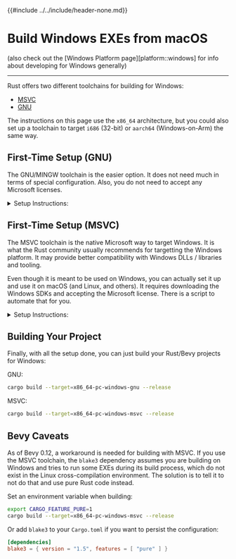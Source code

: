 {{#include ../../include/header-none.md}}

# Build Windows EXEs from macOS

(also check out the [Windows Platform page][platform::windows] for info
about developing for Windows generally)

---

Rust offers two different toolchains for building for Windows:
 - [MSVC](#first-time-setup-msvc)
 - [GNU](#first-time-setup-gnu)

The instructions on this page use the `x86_64` architecture, but you could also
set up a toolchain to target `i686` (32-bit) or `aarch64` (Windows-on-Arm) the
same way.

## First-Time Setup (GNU)

The GNU/MINGW toolchain is the easier option. It does not need much in terms of
special configuration. Also, you do not need to accept any Microsoft licenses.

<details>
  <summary>
  Setup Instructions:
  </summary>

### Rust Toolchain (GNU)

Add the target to your Rust installation (assuming you use [`rustup`][rustup]):

```sh
rustup target add x86_64-pc-windows-gnu
```

This installs the files Rust needs to compile for Windows, including the
Rust standard library.

### MINGW

The GNU toolchain requires the MINGW environment to be installed.

There is a package for it conveniently available in Homebrew. You can
just install it from there:

```sh
brew install mingw-w64
```

You don't need any files from Microsoft.

</details>

## First-Time Setup (MSVC)

The MSVC toolchain is the native Microsoft way to target Windows. It is what
the Rust community usually recommends for targetting the Windows platform. It
may provide better compatibility with Windows DLLs / libraries and tooling.

Even though it is meant to be used on Windows, you can actually set it up and
use it on macOS (and Linux, and others). It requires downloading the Windows
SDKs and accepting the Microsoft license. There is a script to automate that for
you.

<details>
  <summary>
  Setup Instructions:
  </summary>

### Rust Toolchain (MSVC)

Add the target to your Rust installation (assuming you use [`rustup`][rustup]):

```sh
rustup target add x86_64-pc-windows-msvc
```

This installs the files Rust needs to compile for Windows, including the
Rust standard library.

### Microsoft Windows SDKs

You need to install the Microsoft Windows SDKs, just like when working on
Windows. This can be done with an easy script called `xwin`. You need to accept
Microsoft's proprietary license.

Install `xwin`:

```sh
cargo install xwin
```

Now, use `xwin` to accept the Microsoft license, download all the files
from Microsoft servers, and install them to a directory of your choosing.

(The `--accept-license` option is to not prompt you, assuming you have already
seen the license. To read the license and be prompted to accept it, omit that
option.)

To install to `.xwin/` in your home folder:

```sh
xwin --accept-license splat --disable-symlinks --output /Users/me/.xwin
```

On Windows and macOS, the filesystem is case-insensitive. On Linux and BSD, the
filesystem is case-sensitive. `xwin` was made for Linux, so it tries to work
around this by default, by creating symlinks. On macOS, we need to tell `xwin`
not to do this, using the `--disable-symlinks` option.

### Linking (MSVC)

Rust needs to know how to link the final EXE file.

The default Microsoft linker (`link.exe`) is only available on Windows. Instead,
we need to use the LLD linker (this is also recommended when working on Windows
anyway).

#### Installing LLD

Unfortunately, last I checked, neither `brew` nor `macports` offer packages (LLD
is not commonly used when developing for macOS).

We can, however, build it ourselves from source. You need a C++ compiler and
CMake. You probably already have the C++ toolchain installed, if you have
installed Apple XCode development tools.

CMake can be installed from `brew` ([Homebrew][project::homebrew]):

```sh
brew install cmake
```

Now, we are ready to compile LLD from the LLVM project:

Note: the `--depth=1` option to `git clone` allows us to save a lot of disk
space and download bandwidth, because the LLVM respository is *huge*.

```sh
git clone --depth=1 https://github.com/llvm/llvm-project
cd llvm-project
mkdir build
cd build
cmake -DCMAKE_BUILD_TYPE=Release -DLLVM_ENABLE_PROJECTS=lld -DCMAKE_INSTALL_PREFIX=/usr/local ../llvm
sudo make -j10 install # adjust `-j10` based on your number of CPU cores
cd ../../; rm -rf llvm-project # delete the git repo and build files to free disk space
```

This will install it to `/usr/local`. Change the path above if you would rather
have it somewhere else, to not pollute your macOS or need `sudo` / root privileges.

#### Using LLD

We also need to tell Rust to use our linker, and the location of the Microsoft
Windows SDK libraries (that were installed with `xwin` in [the previous
step](#microsoft-windows-sdks)).

Add this to `.cargo/config.toml` (in your home folder or in your bevy project):

```toml
[target.x86_64-pc-windows-msvc]
linker = "/usr/local/bin/lld"
rustflags = [
  "-Lnative=/Users/me/.xwin/crt/lib/x86_64",
  "-Lnative=/Users/me/.xwin/sdk/lib/um/x86_64",
  "-Lnative=/Users/me/.xwin/sdk/lib/ucrt/x86_64"
]
```

Note: you need to specify the correct full absolute paths to the SDK files,
wherever you installed them.

</details>

## Building Your Project

Finally, with all the setup done, you can just build your Rust/Bevy projects
for Windows:

GNU:
```sh
cargo build --target=x86_64-pc-windows-gnu --release
```

MSVC:
```sh
cargo build --target=x86_64-pc-windows-msvc --release
```

## Bevy Caveats

As of Bevy 0.12, a workaround is needed for building with MSVC. If you
use the MSVC toolchain, the `blake3` dependency assumes you are building
on Windows and tries to run some EXEs during its build process, which do
not exist in the Linux cross-compilation environment. The solution is
to tell it to not do that and use pure Rust code instead.

Set an environment variable when building:

```sh
export CARGO_FEATURE_PURE=1
cargo build --target=x86_64-pc-windows-msvc --release
```

Or add `blake3` to your `Cargo.toml` if you want to persist the configuration:

```toml
[dependencies]
blake3 = { version = "1.5", features = [ "pure" ] }
```
